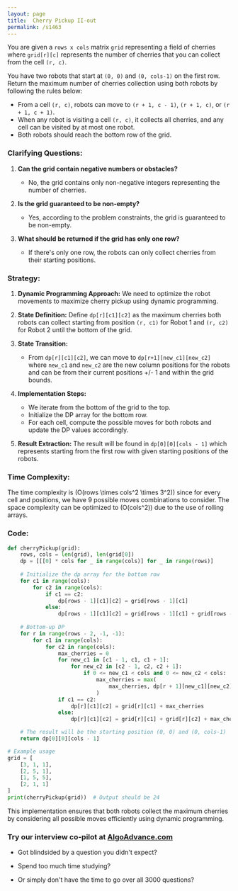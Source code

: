 ```yaml
---
layout: page
title:  Cherry Pickup II-out
permalink: /s1463
---
```


You are given a `rows x cols` matrix `grid` representing a field of cherries where `grid[r][c]` represents the number of cherries that you can collect from the cell `(r, c)`.

You have two robots that start at `(0, 0)` and `(0, cols-1)` on the first row. Return the maximum number of cherries collection using both robots by following the rules below:

- From a cell `(r, c)`, robots can move to `(r + 1, c - 1)`, `(r + 1, c)`, or `(r + 1, c + 1)`.
- When any robot is visiting a cell `(r, c)`, it collects all cherries, and any cell can be visited by at most one robot.
- Both robots should reach the bottom row of the grid.

### Clarifying Questions:

1. **Can the grid contain negative numbers or obstacles?**
   - No, the grid contains only non-negative integers representing the number of cherries.

2. **Is the grid guaranteed to be non-empty?**
   - Yes, according to the problem constraints, the grid is guaranteed to be non-empty.

3. **What should be returned if the grid has only one row?**
   - If there's only one row, the robots can only collect cherries from their starting positions.

### Strategy:

1. **Dynamic Programming Approach:** We need to optimize the robot movements to maximize cherry pickup using dynamic programming.
  
2. **State Definition:** Define `dp[r][c1][c2]` as the maximum cherries both robots can collect starting from position `(r, c1)` for Robot 1 and `(r, c2)` for Robot 2 until the bottom of the grid.
   
3. **State Transition:**
   - From `dp[r][c1][c2]`, we can move to `dp[r+1][new_c1][new_c2]` where `new_c1` and `new_c2` are the new column positions for the robots and can be from their current positions +/- 1 and within the grid bounds.

4. **Implementation Steps:**
   - We iterate from the bottom of the grid to the top.
   - Initialize the DP array for the bottom row.
   - For each cell, compute the possible moves for both robots and update the DP values accordingly.

5. **Result Extraction:** The result will be found in `dp[0][0][cols - 1]` which represents starting from the first row with given starting positions of the robots.

### Time Complexity:
The time complexity is \(O(rows \times cols^2 \times 3^2)\) since for every cell and positions, we have 9 possible moves combinations to consider. The space complexity can be optimized to \(O(cols^2)\) due to the use of rolling arrays.

### Code:

```python
def cherryPickup(grid):
    rows, cols = len(grid), len(grid[0])
    dp = [[[0] * cols for _ in range(cols)] for _ in range(rows)]
    
    # Initialize the dp array for the bottom row
    for c1 in range(cols):
        for c2 in range(cols):
            if c1 == c2:
                dp[rows - 1][c1][c2] = grid[rows - 1][c1]
            else:
                dp[rows - 1][c1][c2] = grid[rows - 1][c1] + grid[rows - 1][c2]
    
    # Bottom-up DP
    for r in range(rows - 2, -1, -1):
        for c1 in range(cols):
            for c2 in range(cols):
                max_cherries = 0
                for new_c1 in [c1 - 1, c1, c1 + 1]:
                    for new_c2 in [c2 - 1, c2, c2 + 1]:
                        if 0 <= new_c1 < cols and 0 <= new_c2 < cols:
                            max_cherries = max(
                                max_cherries, dp[r + 1][new_c1][new_c2]
                            )
                if c1 == c2:
                    dp[r][c1][c2] = grid[r][c1] + max_cherries
                else:
                    dp[r][c1][c2] = grid[r][c1] + grid[r][c2] + max_cherries

    # The result will be the starting position (0, 0) and (0, cols-1)
    return dp[0][0][cols - 1]

# Example usage
grid = [
    [3, 1, 1],
    [2, 5, 1],
    [1, 5, 5],
    [2, 1, 1]
]
print(cherryPickup(grid))  # Output should be 24
```
This implementation ensures that both robots collect the maximum cherries by considering all possible moves efficiently using dynamic programming.


### Try our interview co-pilot at [AlgoAdvance.com](https://algoAdvance.com)

- Got blindsided by a question you didn't expect?

- Spend too much time studying?

- Or simply don't have the time to go over all 3000 questions?

